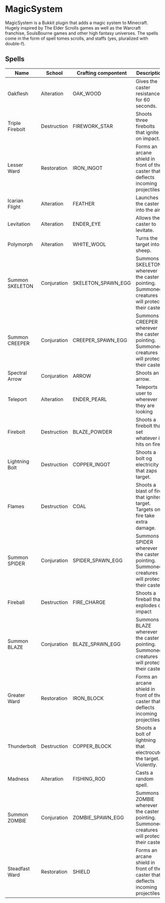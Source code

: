 
# MagicSystem

MagicSystem is a Bukkit plugin that adds a magic system to Minecraft. Hugely inspired by The Elder Scrolls games as well as the Warcraft franchise, SoulsBourne games and other high fantasy universes. The spells come in the form of spell tomes scrolls, and staffs (yes, pluralized with double-f).

## Spells

|Name|School|Crafting compontent|Description|
|----|------|-------------------|-----------|
|Oakflesh|Alteration|OAK_WOOD|Gives the caster resistance for 60 seconds.|
|Triple Firebolt|Destruction|FIREWORK_STAR|Shoots three firebolts that ignite on impact.|
|Lesser Ward|Restoration|IRON_INGOT|Forms an arcane shield in front of the caster that deflects incoming projectiles.|
|Icarian Flight|Alteration|FEATHER|Launches the caster into the air.|
|Levitation|Alteration|ENDER_EYE|Allows the caster to levitate.|
|Polymorph|Alteration|WHITE_WOOL|Turns the target into a sheep.|
|Summon SKELETON|Conjuration|SKELETON_SPAWN_EGG|Summons a SKELETON wherever the caster is pointing. Summoned creatures will protect their caster.|
|Summon CREEPER|Conjuration|CREEPER_SPAWN_EGG|Summons a CREEPER wherever the caster is pointing. Summoned creatures will protect their caster.|
|Spectral Arrow|Conjuration|ARROW|Shoots an arrow.|
|Teleport|Alteration|ENDER_PEARL|Teleports user to wherever they are looking|
|Firebolt|Destruction|BLAZE_POWDER|Shoots a firebolt that set whatever it hits on fire|
|Lightning Bolt|Destruction|COPPER_INGOT|Shoots a bolt og electricity that zaps target.|
|Flames|Destruction|COAL|Shoots a blast of fire that ignites target. Targets on fire take extra damage.|
|Summon SPIDER|Conjuration|SPIDER_SPAWN_EGG|Summons a SPIDER wherever the caster is pointing. Summoned creatures will protect their caster.|
|Fireball|Destruction|FIRE_CHARGE|Shoots a fireball that explodes on impact|
|Summon BLAZE|Conjuration|BLAZE_SPAWN_EGG|Summons a BLAZE wherever the caster is pointing. Summoned creatures will protect their caster.|
|Greater Ward|Restoration|IRON_BLOCK|Forms an arcane shield in front of the caster that deflects incoming projectiles.|
|Thunderbolt|Destruction|COPPER_BLOCK|Shoots a bolt of lightning that electrocutes the target. Violently.|
|Madness|Alteration|FISHING_ROD|Casts a random spell.|
|Summon ZOMBIE|Conjuration|ZOMBIE_SPAWN_EGG|Summons a ZOMBIE wherever the caster is pointing. Summoned creatures will protect their caster.|
|Steadfast Ward|Restoration|SHIELD|Forms an arcane shield in front of the caster that deflects incoming projectiles.|
